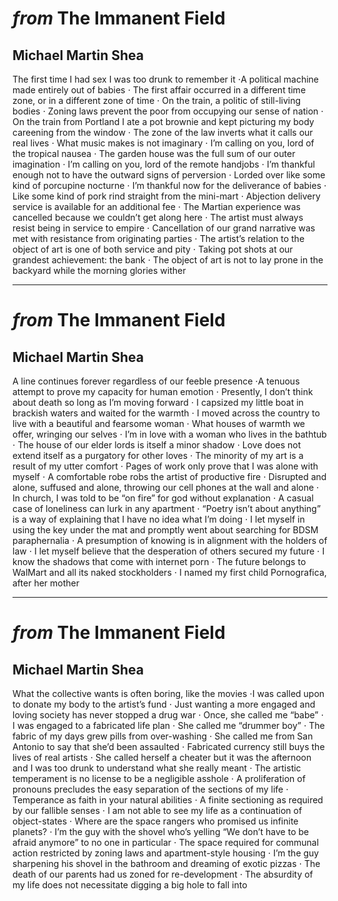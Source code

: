 # *from* The Immanent Field
## Michael Martin Shea

The first time I had sex I was too drunk to remember it ⋅A political machine made entirely out of babies ⋅ The first affair occurred in a different time zone, or in a different zone of time ⋅ On the train, a politic of still-living bodies ⋅ Zoning laws prevent the poor from occupying our sense of nation ⋅ On the train from Portland I ate a pot brownie and kept picturing my body careening from the window ⋅ The zone of the law inverts what it calls our real lives ⋅ What music makes is not imaginary ⋅ I’m calling on you, lord of the tropical nausea ⋅ The garden house was the full sum of our outer imagination ⋅ I’m calling on you, lord of the remote handjobs ⋅ I’m thankful enough not to have the outward signs of perversion ⋅ Lorded over like some kind of porcupine nocturne ⋅ I’m thankful now for the deliverance of babies ⋅ Like some kind of pork rind straight from the mini-mart ⋅ Abjection delivery service is available for an additional fee ⋅ The Martian experience was cancelled because we couldn’t get along here ⋅ The artist must always resist being in service to empire ⋅ Cancellation of our grand narrative was met with resistance from originating parties ⋅ The artist’s relation to the object of art is one of both service and pity ⋅ Taking pot shots at our grandest achievement: the bank ⋅ The object of art is not to lay prone in the backyard while the morning glories wither

---

# *from* The Immanent Field
## Michael Martin Shea

A line continues forever regardless of our feeble presence ⋅A tenuous attempt to prove my capacity for human emotion ⋅ Presently, I don’t think about death so long as I’m moving forward ⋅ I capsized my little boat in brackish waters and waited for the warmth ⋅ I moved across the country to live with a beautiful and fearsome woman ⋅ What houses of warmth we offer, wringing our selves ⋅ I’m in love with a woman who lives in the bathtub ⋅ The house of our elder lords is itself a minor shadow ⋅ Love does not extend itself as a purgatory for other loves ⋅ The minority of my art is a result of my utter comfort ⋅ Pages of work only prove that I was alone with myself ⋅ A comfortable robe robs the artist of productive fire ⋅ Disrupted and alone, suffused and alone, throwing our cell phones at the wall and alone ⋅ In church, I was told to be “on fire” for god without explanation ⋅ A casual case of loneliness can lurk in any apartment ⋅ “Poetry isn’t about anything” is a way of explaining that I have no idea what I’m doing ⋅ I let myself in using the key under the mat and promptly went about searching for BDSM paraphernalia ⋅ A presumption of knowing is in alignment with the holders of law ⋅ I let myself believe that the desperation of others secured my future ⋅ I know the shadows that come with internet porn ⋅ The future belongs to WalMart and all its naked stockholders ⋅ I named my first child Pornografica, after her mother

---

# *from* The Immanent Field
## Michael Martin Shea

What the collective wants is often boring, like the movies ⋅I was called upon to donate my body to the artist’s fund ⋅ Just wanting a more engaged and loving society has never stopped a drug war ⋅ Once, she called me “babe” ⋅ I was engaged to a fabricated life plan ⋅ She called me “drummer boy” ⋅ The fabric of my days grew pills from over-washing ⋅ She called me from San Antonio to say that she’d been assaulted ⋅ Fabricated currency still buys the lives of real artists ⋅ She called herself a cheater but it was the afternoon and I was too drunk to understand what she really meant ⋅ The artistic temperament is no license to be a negligible asshole ⋅ A proliferation of pronouns precludes the easy separation of the sections of my life ⋅ Temperance as faith in your natural abilities ⋅ A finite sectioning as required by our fallible senses ⋅ I am not able to see my life as a continuation of object-states ⋅ Where are the space rangers who promised us infinite planets? ⋅ I’m the guy with the shovel who’s yelling “We don’t have to be afraid anymore” to no one in particular ⋅ The space required for communal action restricted by zoning laws and apartment-style housing ⋅ I’m the guy sharpening his shovel in the bathroom and dreaming of exotic pizzas ⋅ The death of our parents had us zoned for re-development ⋅ The absurdity of my life does not necessitate digging a big hole to fall into
